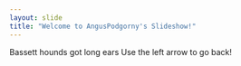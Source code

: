 ```yaml
---
layout: slide
title: "Welcome to AngusPodgorny's Slideshow!"
---
```

Bassett hounds got long ears
Use the left arrow to go back!